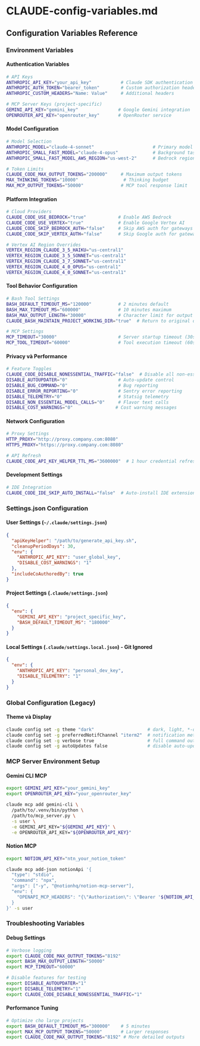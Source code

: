 # CLAUDE-config-variables.md

## Configuration Variables Reference

### Environment Variables

#### Authentication Variables
```bash
# API Keys
ANTHROPIC_API_KEY="your_api_key"           # Claude SDK authentication
ANTHROPIC_AUTH_TOKEN="bearer_token"        # Custom authorization header
ANTHROPIC_CUSTOM_HEADERS="Name: Value"     # Additional headers

# MCP Server Keys (project-specific)
GEMINI_API_KEY="gemini_key"               # Google Gemini integration
OPENROUTER_API_KEY="openrouter_key"       # OpenRouter service
```

#### Model Configuration
```bash
# Model Selection
ANTHROPIC_MODEL="claude-4-sonnet"                      # Primary model
ANTHROPIC_SMALL_FAST_MODEL="claude-4-opus"             # Background tasks
ANTHROPIC_SMALL_FAST_MODEL_AWS_REGION="us-west-2"      # Bedrock region override

# Token Limits
CLAUDE_CODE_MAX_OUTPUT_TOKENS="200000"     # Maximum output tokens
MAX_THINKING_TOKENS="10000"                 # Thinking budget
MAX_MCP_OUTPUT_TOKENS="50000"              # MCP tool response limit
```

#### Platform Integration
```bash
# Cloud Providers
CLAUDE_CODE_USE_BEDROCK="true"            # Enable AWS Bedrock
CLAUDE_CODE_USE_VERTEX="true"             # Enable Google Vertex AI
CLAUDE_CODE_SKIP_BEDROCK_AUTH="false"     # Skip AWS auth for gateways
CLAUDE_CODE_SKIP_VERTEX_AUTH="false"      # Skip Google auth for gateways

# Vertex AI Region Overrides
VERTEX_REGION_CLAUDE_3_5_HAIKU="us-central1"
VERTEX_REGION_CLAUDE_3_5_SONNET="us-central1"  
VERTEX_REGION_CLAUDE_3_7_SONNET="us-central1"
VERTEX_REGION_CLAUDE_4_0_OPUS="us-central1"
VERTEX_REGION_CLAUDE_4_0_SONNET="us-central1"
```

#### Tool Behavior Configuration
```bash
# Bash Tool Settings
BASH_DEFAULT_TIMEOUT_MS="120000"          # 2 minutes default
BASH_MAX_TIMEOUT_MS="600000"              # 10 minutes maximum
BASH_MAX_OUTPUT_LENGTH="30000"            # Character limit for output
CLAUDE_BASH_MAINTAIN_PROJECT_WORKING_DIR="true"  # Return to original directory

# MCP Settings
MCP_TIMEOUT="30000"                       # Server startup timeout (30s)
MCP_TOOL_TIMEOUT="60000"                  # Tool execution timeout (60s)
```

#### Privacy và Performance
```bash
# Feature Toggles
CLAUDE_CODE_DISABLE_NONESSENTIAL_TRAFFIC="false"  # Disable all non-essential
DISABLE_AUTOUPDATER="0"                   # Auto-update control
DISABLE_BUG_COMMAND="0"                   # Bug reporting
DISABLE_ERROR_REPORTING="0"               # Sentry error reporting
DISABLE_TELEMETRY="0"                     # Statsig telemetry
DISABLE_NON_ESSENTIAL_MODEL_CALLS="0"     # Flavor text calls
DISABLE_COST_WARNINGS="0"                # Cost warning messages
```

#### Network Configuration
```bash
# Proxy Settings
HTTP_PROXY="http://proxy.company.com:8080"
HTTPS_PROXY="https://proxy.company.com:8080"

# API Refresh
CLAUDE_CODE_API_KEY_HELPER_TTL_MS="3600000"  # 1 hour credential refresh
```

#### Development Settings
```bash
# IDE Integration
CLAUDE_CODE_IDE_SKIP_AUTO_INSTALL="false"  # Auto-install IDE extensions
```

### Settings.json Configuration

#### User Settings (`~/.claude/settings.json`)
```json
{
  "apiKeyHelper": "/path/to/generate_api_key.sh",
  "cleanupPeriodDays": 30,
  "env": {
    "ANTHROPIC_API_KEY": "user_global_key",
    "DISABLE_COST_WARNINGS": "1"
  },
  "includeCoAuthoredBy": true
}
```

#### Project Settings (`.claude/settings.json`)
```json
{
  "env": {
    "GEMINI_API_KEY": "project_specific_key",
    "BASH_DEFAULT_TIMEOUT_MS": "180000"
  }
}
```

#### Local Settings (`.claude/settings.local.json`) - Git Ignored
```json
{
  "env": {
    "ANTHROPIC_API_KEY": "personal_dev_key",
    "DISABLE_TELEMETRY": "1"
  }
}
```

### Global Configuration (Legacy)

#### Theme và Display
```bash
claude config set -g theme "dark"                    # dark, light, *-daltonized
claude config set -g preferredNotifChannel "iterm2"  # notification method
claude config set -g verbose true                    # full command outputs
claude config set -g autoUpdates false               # disable auto-updates
```

### MCP Server Environment Setup

#### Gemini CLI MCP
```bash
export GEMINI_API_KEY="your_gemini_key"
export OPENROUTER_API_KEY="your_openrouter_key"

claude mcp add gemini-cli \
  /path/to/.venv/bin/python \
  /path/to/mcp_server.py \
  -s user \
  -e GEMINI_API_KEY="${GEMINI_API_KEY}" \
  -e OPENROUTER_API_KEY="${OPENROUTER_API_KEY}"
```

#### Notion MCP
```bash
export NOTION_API_KEY="ntn_your_notion_token"

claude mcp add-json notionApi '{
  "type": "stdio",
  "command": "npx",
  "args": ["-y", "@notionhq/notion-mcp-server"],
  "env": {
    "OPENAPI_MCP_HEADERS": "{\"Authorization\": \"Bearer '${NOTION_API_KEY}'\", \"Notion-Version\": \"2022-06-28\"}"
  }
}' -s user
```

### Troubleshooting Variables

#### Debug Settings
```bash
# Verbose logging
export CLAUDE_CODE_MAX_OUTPUT_TOKENS="8192"
export BASH_MAX_OUTPUT_LENGTH="50000"
export MCP_TIMEOUT="60000"

# Disable features for testing
export DISABLE_AUTOUPDATER="1"
export DISABLE_TELEMETRY="1" 
export CLAUDE_CODE_DISABLE_NONESSENTIAL_TRAFFIC="1"
```

#### Performance Tuning
```bash
# Optimize cho large projects
export BASH_DEFAULT_TIMEOUT_MS="300000"    # 5 minutes
export MAX_MCP_OUTPUT_TOKENS="50000"       # Larger responses
export CLAUDE_CODE_MAX_OUTPUT_TOKENS="8192" # More detailed outputs
```
